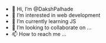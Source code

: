- 👋 Hi, I’m @DakshPalhade
- 👀 I’m interested in web development
- 🌱 I’m currently learning JS
- 💞️ I’m looking to collaborate on ...
- 📫 How to reach me ...

<!---
DakshPalhade/DakshPalhade is a ✨ special ✨ repository because its `README.md` (this file) appears on your GitHub profile.
You can click the Preview link to take a look at your changes.
--->
